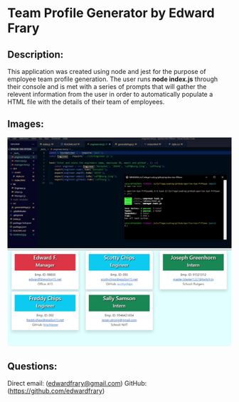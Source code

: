 # Team Profile Generator by Edward Frary

## Description:
This application was created using node and jest for the purpose of employee team profile generation. The user runs **node index.js** through their console and is met with a series of prompts that will gather the relevent information from the user in order to automatically populate a HTML file with the details of their team of employees.

## Images: 

![testcode](./testcode.jpg) 
![rendered](./rendered.jpg)

## Questions:
Direct email: (edwardfrary@gmail.com)
GitHub: (https://github.com/edwardfrary)
 
